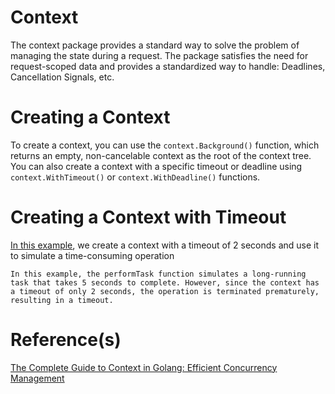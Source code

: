 # Context

The context package provides a standard way to solve the problem of managing the state during a request. The package satisfies the need for request-scoped data and provides a standardized way to handle: Deadlines, Cancellation Signals, etc.

# Creating a Context

To create a context, you can use the `context.Background()` function, which returns an empty, non-cancelable context as the root of the context tree. You can also create a context with a specific timeout or deadline using `context.WithTimeout()` or `context.WithDeadline()` functions.

# Creating a Context with Timeout

[In this example](./examples/context-with-timeout/main.go), we create a context with a timeout of 2 seconds and use it to simulate a time-consuming operation

```
In this example, the performTask function simulates a long-running task that takes 5 seconds to complete. However, since the context has a timeout of only 2 seconds, the operation is terminated prematurely, resulting in a timeout.
```

# Reference(s)

[The Complete Guide to Context in Golang: Efficient Concurrency Management](https://medium.com/@jamal.kaksouri/the-complete-guide-to-context-in-golang-efficient-concurrency-management-43d722f6eaea)

